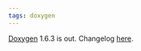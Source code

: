 ```yaml
---
tags: doxygen
---
```


[Doxygen](/wiki/Doxygen) 1.6.3 is out. Changelog [here](http://www.stack.nl/~dimitri/doxygen/changelog.html).
